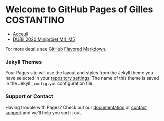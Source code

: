 # Welcome to GitHub Pages of Gilles COSTANTINO
- [Acceuil](https://github.com/gicostantino/gicostantino.github.io)  
- [DUBii 2020 Miniprojet M4_M5](https://github.com/gicostantino/DUBii2020_M4_5/)  


For more details see [GitHub Flavored Markdown](https://guides.github.com/features/mastering-markdown/).

### Jekyll Themes

Your Pages site will use the layout and styles from the Jekyll theme you have selected in your [repository settings](https://github.com/gicostantino/dubii2020_test/settings). The name of this theme is saved in the Jekyll `_config.yml` configuration file.

### Support or Contact

Having trouble with Pages? Check out our [documentation](https://help.github.com/categories/github-pages-basics/) or [contact support](https://github.com/contact) and we’ll help you sort it out.
